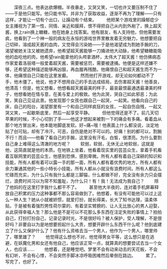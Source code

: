 　　深夜三点。他表达欲爆棚。半夜暴走，又哭又笑，一切也许又要压制不住了——于是他只能写。他只能书写。并非为了获取收益，逐渐不再为了理解——只有这样，才能让一切有个出口，让躁动有个结束。
　　他把某个游戏里的躁郁症少女主播视为了第一性，同情、亲近和膜拜，恨不得把自己从内到外剐了，换上超天酱，换上rain换上糖糖，他在她身上找答案。他有朋友，有人支持他，但他需要发疯，他看到了一个神一般的病友在永恒的游戏世界里散发着无穷魅力，他想要把自己切碎，溶成超天酱的血肉，又觉得会污染她——于是他渴望成为割她手腕的刀，渴望被她关注又被她遗弃，他希望超天酱能够一刀捅进他大动脉，他希望糖糖能吸他的血吃他的肉，他希望rain能拿他的头颅拿酒杯，太伟大了超天酱！他仿佛病态作家爱着洛丽塔一般爱着超天酱，需要被惩罚，需要被逮捕。他便是这样还嫌不够，还希望这种描述能够再凶狠，再血腥再残酷，他痛恨自己和超天酱生而不为一体，他痛恨自己只能在这里发癫。
　　然而他打开游戏，却无论如何都动不了手，他木僵了。他说，他才不想用自己的手去达成结局，去伤害超天酱！他善良，他清高！但是，他又想看，他想看超天酱最美的样子，最哀最恨最通透最凄美的样子，他想看她在情与意，在美与爱上的极致。他为此哭，哭自己如此邪恶；为此笑，笑自己见证此景。他发现那个女孩也跟自己一起哭，一起笑。他看向自己的床，自己的阳台，渴望那里有一个和自己同样疯狂的女孩，一起自伤自残，一起又哭又笑，一起歇斯底里，然后一起享受平静。
　　但他觉得还是不了。前几天切苹果的时候，不小心切到了手——他这才想起来被割一下的痛会有多痛。看着血从那个地方冒出来，他本能地脚底发软。好~痛~哦！他表面上什么都没说，淡定地贴了创可贴，却有了冷汗。可恶，自伤是绝对不可以的。好痛！别的都可以，割腕不行！而且——他看了看自己的手腕，这里没有汗毛，白皙，很漂亮。为什么要割自己身上难得这么清澈的地方呢？
　　软弱，软弱，无休无止地软弱，这就是他，这简直就是他的本质。在地铁上坐着，他看着现实里的芸芸众生，拿着手机看着互联网里的芸芸众生，他感到恐惧，感到卑微。所有人都有着自己深耕的知识和技能，所有人都有着可以露一手的那一面，所有人都有着优秀的地方，所有人都有余力兼通其他的一些小特长小技能，所有人都从小就没有浪费时间，所有人都这么忙碌而充实，为什么只有我什么都是三脚猫，什么都做不好，完全没有余力只会摆烂，浪费时间习以为常不知羞耻，为什么只！有！我！无法成为我自己？
　　除了他妈的在这里打字我什么都干不了。
　　甚至他大半夜的，连对着手机屏幕释放自己积累的压力这种事都不那么容易做到了。他想着，有没有可能他可以过上这么一种人生？她从小就被娇惯，就爱打扮，就长得美，长大了知书达理，温柔体贴，于是被有着强烈男性荷尔蒙的、有着坚实臂膀的、让人无比放心的男人迎娶，从此获得幸福人生？那么他是不是可以不花那么多东西在注定失败的事情上？拍拍自己，打扮打扮自己，记录记录时光，不是很好吗？被人保护，受人理解，不是很好吗？非要自以为是地想要担起什么大责，想要开辟什么东西干什么呢？他到底建立了什么又保护什么了？他有什么资格去当一个男人，他作为一个男人，哪里帅了，哪里雄了？
　　他觉得这么想也不对，他觉得男女平等，这么想只是在逃避，在妖魔化男和女还有他自己，他应该正常一点，就算真的想要尝试去当一个女人，也应该……
　　他想着，还是睡觉吧。梦里不会有动来动去的天花板，不会有幻听，不会有心悸，不会突然手脚冰凉呼吸困难然后晕倒在路边。
　　累了。写完了，也好了。
<!-- ##{"timestamp":1700823454}## -->